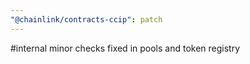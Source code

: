 ```yaml
---
"@chainlink/contracts-ccip": patch
---
```


#internal minor checks fixed in pools and token registry
